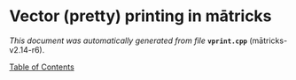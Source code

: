 
# Vector (pretty) printing in mātricks
_This document was automatically generated from file_ **`vprint.cpp`** (mātricks-v2.14-r6).


[Table of Contents](README.md)
